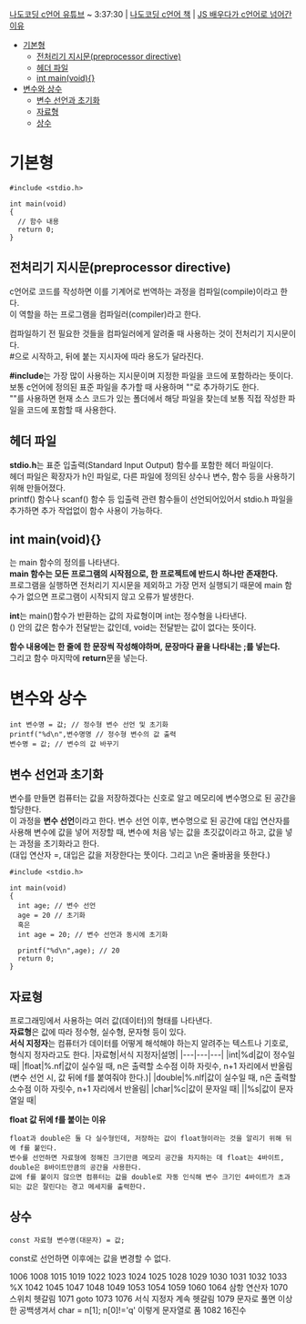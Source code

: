 [나도코딩 c언어 유튜브](https://www.youtube.com/watch?v=q6fPjQAzll8) ~ 3:37:30 |
[나도코딩 c언어 책](https://millie.page.link/XUJNy) |
[JS 배우다가 c언어로 넘어간 이유](https://humonnom.tistory.com/entry/JS%EC%9E%90%EB%B0%94%EA%B7%B8%ED%81%AC%EB%A6%BD%ED%8A%B8%EB%B0%B0%EC%9A%B0%EB%8B%A4%EA%B0%80-C%EC%96%B8%EC%96%B4%EB%A1%9C-%EB%84%98%EC%96%B4%EA%B0%94%EC%8A%B5%EB%8B%88%EB%8B%A4-%EC%BD%94%EB%94%A9-%EC%B2%98%EC%9D%8C-%EB%B0%B0%EC%9A%B0%EC%8B%9C%EB%8A%94-%EB%B6%84%EA%BB%98-%EC%96%B8%EC%96%B4%EC%B6%94%EC%B2%9C)
- [기본형](#기본형)
  - [전처리기 지시문(preprocessor directive)](#전처리기-지시문preprocessor-directive)
  - [헤더 파일](#헤더-파일)
  - [int main(void){}](#int-mainvoid)
- [변수와 상수](#변수와-상수)
  - [변수 선언과 초기화](#변수-선언과-초기화)
  - [자료형](#자료형)
  - [상수](#상수)

# 기본형
    #include <stdio.h> 

    int main(void)
    {
      // 함수 내용
      return 0;
    }
## 전처리기 지시문(preprocessor directive)
c언어로 코드를 작성하면 이를 기계어로 번역하는 과정을 컴파일(compile)이라고 한다.  
이 역할을 하는 프로그램을 컴파일러(compiler)라고 한다.

컴파일하기 전 필요한 것들을 컴파일러에게 알려줄 때 사용하는 것이 전처리기 지시문이다.   
#으로 시작하고, 뒤에 붙는 지시자에 따라 용도가 달라진다.  

**#include**는 가장 많이 사용하는 지시문이며 지정한 파일을 코드에 포함하라는 뜻이다.  
보통 c언어에 정의된 표준 파일을 추가할 때 사용하며 ""로 추가하기도 한다.  
""를 사용하면 현재 소스 코드가 있는 폴더에서 해당 파일을 찾는데 보통 직접 작성한 파일을 코드에 포함할 때 사용한다.  

## 헤더 파일
**stdio.h**는 표준 입출력(Standard Input Output) 함수를 포함한 헤더 파일이다.  
헤더 파일은 확장자가 h인 파일로, 다른 파일에 정의된 상수나 변수, 함수 등을 사용하기 위해 만들어졌다.  
printf() 함수나 scanf() 함수 등 입출력 관련 함수들이 선언되어있어서 stdio.h 파일을 추가하면 추가 작업없이 함수 사용이 가능하다.

## int main(void){}
는 main 함수의 정의를 나타낸다.  
**main 함수는 모든 프로그램의 시작점으로, 한 프로젝트에 반드시 하나만 존재한다.**  
프로그램을 실행하면 전처리기 지시문을 제외하고 가장 먼저 실행되기 때문에 main 함수가 없으면 프로그램이 시작되지 않고 오류가 발생한다.

**int**는 main()함수가 반환하는 값의 자료형이며 int는 정수형을 나타낸다.  
() 안의 값은 함수가 전달받는 값인데, void는 전달받는 값이 없다는 뜻이다.

**함수 내용에는 한 줄에 한 문장씩 작성해야하며, 문장마다 끝을 나타내는 ;를 넣는다.**  
그리고 함수 마지막에 **return**문을 넣는다.
# 변수와 상수
    int 변수명 = 값; // 정수형 변수 선언 및 초기화
    printf("%d\n",변수명명 // 정수형 변수의 값 출력
    변수명 = 값; // 변수의 값 바꾸기
## 변수 선언과 초기화
변수를 만들면 컴퓨터는 값을 저장하겠다는 신호로 알고 메모리에 변수명으로 된 공간을 할당한다.   
이 과정을 **변수 선언**이라고 한다.
변수 선언 이후, 변수명으로 된 공간에 대입 연산자를 사용해 변수에 값을 넣어 저장할 때, 변수에 처음 넣는 값을 초깃값이라고 하고, 값을 넣는 과정을 초기화라고 한다.  
(대입 연산자 =, 대입은 값을 저장한다는 뚯이다. 그리고 \n은 줄바꿈을 뜻한다.)

    #include <stdio.h> 

    int main(void)
    {
      int age; // 변수 선언
      age = 20 // 초기화
      혹은
      int age = 20; // 변수 선언과 동시에 초기화

      printf("%d\n",age); // 20
      return 0;
    }

## 자료형
프로그래밍에서 사용하는 여러 값(데이터)의 형태를 나타낸다.  
**자료형**은 값에 따라 정수형, 실수형, 문자형 등이 있다.  
**서식 지정자**는 컴퓨터가 데이터를 어떻게 해석해야 하는지 알려주는 텍스트나 기호로, 형식지 정자라고도 한다.
|자료형|서식 지정자|설명|
|---|---|---|
|int|%d|값이 정수일 때|
|float|%.nf|값이 실수일 때, n은 출력할 소수점 이하 자릿수, n+1 자리에서 반올림 (변수 선언 시, 값 뒤에 f를 붙여줘야 한다.)|
|double|%.nlf|값이 실수일 때, n은 출력할 소수점 이하 자릿수, n+1 자리에서 반올림|
|char|%c|값이 문자일 때|
||%s|값이 문자열일 때|

**float 값 뒤에 f를 붙이는 이유**

    float과 double은 둘 다 실수형인데, 저장하는 값이 float형이라는 것을 알리기 위해 뒤에 f를 붙인다.  
    변수를 선언하면 자료형에 정해진 크기만큼 메모리 공간을 차지하는 데 float는 4바이트, double은 8바이트만큼의 공간을 사용한다.  
    값에 f를 붙이지 않으면 컴퓨터는 값을 double로 자동 인식해 변수 크기인 4바이트가 초과되는 값은 잘린다는 경고 메세지를 출력한다.
## 상수
    const 자료형 변수명(대문자) = 값;
const로 선언하면 이후에는 값을 변경할 수 없다.

1006
1008
1015
1019
1022
1023
1024
1025
1028
1029
1030
1031
1032
1033 %X
1042
1045
1047
1048
1049
1053
1054
1059
1060
1064 삼항 연산자
1070 스위치 헷갈림
1071 goto
1073
1076 서식 지정자 계속 헷갈림
1079 문자로 풀면 이상한 공백생겨서 char = n[1]; n[0]!='q' 이렇게 문자열로 품
1082 16진수